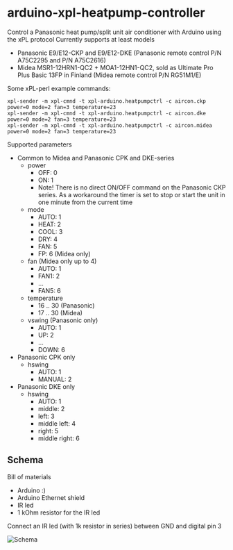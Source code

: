 arduino-xpl-heatpump-controller
=====================================

Control a Panasonic heat pump/split unit air conditioner with Arduino using the xPL protocol
Currently supports at least models 
* Panasonic E9/E12-CKP and E9/E12-DKE (Panasonic remote control P/N A75C2295 and P/N A75C2616)
* Midea MSR1-12HRN1-QC2 + MOA1-12HN1-QC2, sold as Ultimate Pro Plus Basic 13FP in Finland (Midea remote control P/N RG51M1/E)

Some xPL-perl example commands:

    xpl-sender -m xpl-cmnd -t xpl-arduino.heatpumpctrl -c aircon.ckp power=0 mode=2 fan=3 temperature=23
    xpl-sender -m xpl-cmnd -t xpl-arduino.heatpumpctrl -c aircon.dke power=0 mode=2 fan=3 temperature=23
	xpl-sender -m xpl-cmnd -t xpl-arduino.heatpumpctrl -c aircon.midea power=0 mode=2 fan=3 temperature=23
	
Supported parameters
* Common to Midea and Panasonic CPK and DKE-series
    * power
	    * OFF: 0
		* ON: 1
		* Note! There is no direct ON/OFF command on the Panasonic CKP series. As a workaround the timer is set to stop or start the unit in one minute from the current time
	* mode
        * AUTO: 1
	    * HEAT: 2
	    * COOL: 3
	    * DRY: 4
	    * FAN: 5
		* FP: 6 (Midea only)
    * fan (Midea only up to 4)
	    * AUTO: 1
		* FAN1: 2
		* ...
		* FAN5: 6
    * temperature
	    * 16 .. 30 (Panasonic)
		* 17 .. 30 (Midea)
    * vswing (Panasonic only)
	    * AUTO: 1
		* UP: 2
		* ...
		* DOWN: 6
* Panasonic CPK only
	* hswing
	    * AUTO: 1
		* MANUAL: 2
* Panasonic DKE only
    * hswing
	    * AUTO: 1
		* middle: 2
		* left: 3
		* middle left: 4
		* right: 5
		* middle right: 6
		
Schema
------

Bill of materials
* Arduino :)
* Arduino Ethernet shield
* IR led
* 1 kOhm resistor for the IR led
		
Connect an IR led (with 1k resistor in series) between GND and digital pin 3

![Schema](https://raw.github.com/ToniA/arduino-xpl-heatpump-controller/master/arduino_irsender_bb.png)
